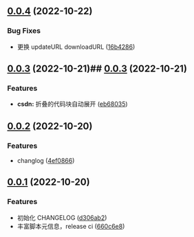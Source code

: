 ## [0.0.4](https://github.com/ilyydy/tampermonkey-script/compare/csdn@0.0.3...csdn@0.0.4) (2022-10-22)

### Bug Fixes

* 更换 updateURL downloadURL ([16b4286](https://github.com/ilyydy/tampermonkey-script/commit/16b4286f73d81641187753f366edcec18da07e38))

## [0.0.3](https://github.com/ilyydy/tampermonkey-script/compare/csdn@0.0.2...csdn@0.0.3) (2022-10-21)## [0.0.3](https://github.com/ilyydy/tampermonkey-script/compare/csdn@0.0.2...csdn@0.0.3) (2022-10-21)


### Features

* **csdn:** 折叠的代码块自动展开 ([eb68035](https://github.com/ilyydy/tampermonkey-script/commit/eb68035cec7344666861882b617e7b5790216684))



## [0.0.2](https://github.com/ilyydy/tampermonkey-script/compare/csdn@0.0.1...csdn@0.0.2) (2022-10-20)


### Features

* changlog ([4ef0866](https://github.com/ilyydy/tampermonkey-script/commit/4ef0866aff2924198c869b9ff2e71bdf47b7f2a5))



## [0.0.1](https://github.com/ilyydy/tampermonkey-script/compare/d306ab2d036de70528cc2ab6f53ce3898e0bed64...csdn@0.0.1) (2022-10-20)


### Features

* 初始化 CHANGELOG ([d306ab2](https://github.com/ilyydy/tampermonkey-script/commit/d306ab2d036de70528cc2ab6f53ce3898e0bed64))
* 丰富脚本元信息，release ci ([660c6e8](https://github.com/ilyydy/tampermonkey-script/commit/660c6e8549455c3e5976032fdfdbf1a4241bbab7))




